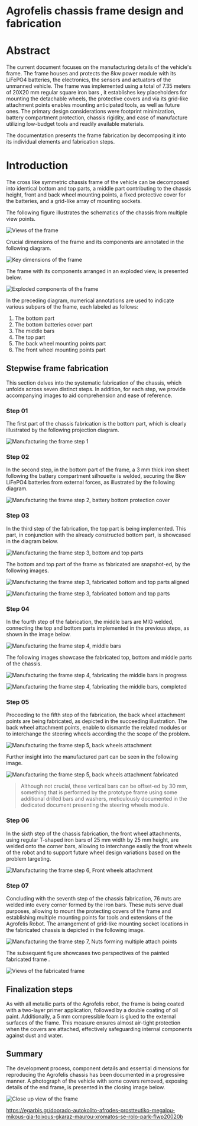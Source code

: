 # Agrofelis chassis frame design and fabrication

# Abstract 

The current document focuses on the manufacturing details of the vehicle's frame. The frame houses and protects the 8kw power module with its LiFePO4 batteries, the electronics, the sensors and actuators of the unmanned vehicle. 
The frame was implemented using a total of 7.35 meters of 20X20 mm regular square iron bars , it establishes key placeholders for mounting the detachable wheels, the protective covers and via its grid-like attachment points enables mounting anticipated tools, as well as future ones. The primary design considerations were footprint minimization, battery compartment protection, chassis rigidity, and ease of manufacture utilizing low-budget tools and readily available materials.

The documentation presents the frame fabrication by decomposing it into its individual elements and fabrication steps.

# Introduction

The cross like symmetric chassis frame of the vehicle can be decomposed into identical bottom and top parts, a middle part contributing to the chassis height, front and back wheel mounting points, a fixed protective cover for the batteries, and a grid-like array of mounting sockets. 

The following figure illustrates the schematics of the chassis from multiple view points.

![Views of the frame](_figures/vehicle-frame-01-3dview.png)

Crucial dimensions of the frame and its components are annotated in the following diagram.

![Key dimensions of the frame](_figures/vehicle-frame-02-top_view_measure.png)

The frame with its components arranged in an exploded view, is presented below.

![Exploded components of the frame](_figures/vehicle-frame-03-exploded.png)

In the preceding diagram, numerical annotations are used to indicate various subpars of the frame, each labeled as follows:

1. The bottom part
2. The bottom batteries cover part
3. The middle bars
4. The top part
5. The back wheel mounting points part
6. The front wheel mounting points part

## Stepwise frame fabrication

This section delves into the systematic fabrication of the chassis, which unfolds across seven distinct steps. In addition, for each step, we provide accompanying images to aid comprehension and ease of reference.

### Step 01

The first part of the chassis fabrication is the bottom part, which is clearly illustrated by the following projection diagram.

![Manufacturing the frame step 1](_figures/vehicle-frame-04-step-01.png)

### Step 02

In the second step, in the bottom part of the frame, a 3 mm thick iron sheet following the battery compartment silhouette is welded, securing the 8kw LiFePO4 batteries from external forces, as illustrated by the following diagram.

![Manufacturing the frame step 2, battery bottom protection cover](_figures/vehicle-frame-04-step-02.png)


### Step 03

In the third step of the fabrication, the top part is being implemented. This part, in conjunction with the already constructed bottom part, is showcased in the diagram below.

![Manufacturing the frame step 3, bottom and top parts](_figures/vehicle-frame-04-step-03-01.png)

The bottom and top part of the frame as fabricated are snapshot-ed, by the following images.

![Manufacturing the frame step 3, fabricated bottom and top parts aligned](_figures/vehicle-frame-04-step-03-02-actual.jpg)

![Manufacturing the frame step 3, fabricated bottom and top parts](_figures/vehicle-frame-04-step-03-03-actual.jpg)

### Step 04

In the fourth step of the fabrication, the middle bars are MIG welded, connecting the top and bottom parts implemented in the previous steps, as shown in the image below.

![Manufacturing the frame step 4, middle bars](_figures/vehicle-frame-04-step-04-01.png)

The following images showcase the fabricated top, bottom and middle parts of the chassis.

![Manufacturing the frame step 4, fabricating the middle bars in progress](_figures/vehicle-frame-04-step-04-02-actual.jpg)

![Manufacturing the frame step 4, fabricating the middle bars, completed](_figures/vehicle-frame-04-step-04-03-actual.jpg)


### Step 05

Proceeding to the fifth step of the fabrication, the back wheel attachment points are being fabricated, as depicted in the succeeding illustration. The back wheel attachment points, enable to dismantle the related modules or to interchange the steering wheels according the the scope of the problem.

![Manufacturing the frame step 5, back wheels attachment](_figures/vehicle-frame-04-step-05-01.png)

Further insight into the manufactured part can be seen in the following image.

![Manufacturing the frame step 5, back wheels attachment fabricated](_figures/vehicle-frame-04-step-05-02-acual.jpg)

> Although not crucial, these vertical bars can be offset-ed by 30 mm, something that is performed by the prototype frame using some additional drilled bars and washers, meticulously documented in the  dedicated document presenting the steering wheels module.

### Step 06

In the sixth step of the chassis fabrication, the front wheel attachments, using regular T-shaped iron bars of 25 mm width by 25 mm height, are welded onto the corner bars, allowing to interchange easily the front wheels of the robot and to support future wheel design variations based on the problem targeting.

![Manufacturing the frame step 6, Front wheels attachment](_figures/vehicle-frame-04-step-06.png)

### Step 07

Concluding with the seventh step of the chassis fabrication, 76 nuts are welded into every corner formed by the iron bars. These nuts serve dual purposes, allowing to mount the protecting covers of the frame and establishing multiple mounting points for tools and extensions of the Agrofelis Robot. The arrangement of grid-like mounting socket locations in the fabricated chassis is depicted in the following image.

![Manufacturing the frame step 7, Nuts forming multiple attach points](_figures/vehicle-frame-04-step-07-01.png)

The subsequent figure showcases two perspectives of the painted fabricated frame .

![Views of the fabricated frame](_figures/vehicle-frame-04-step-07-02-actual.jpg)

## Finalization steps

As with all metallic parts of the Agrofelis robot, the frame is being coated with a two-layer primer application, followed by a double coating of oil paint.
Additionally, a 5 mm compressible foam is glued to the external surfaces of the frame. This measure ensures almost air-tight protection when the covers are attached, effectively safeguarding internal components against dust and water.

## Summary

The development process, component details and essential dimensions for reproducing the Agrofelis chassis has been documented in a progressive manner. A photograph of the vehicle with some covers removed, exposing details of the end frame, is presented in the closing image below.

![Close up view of the frame](_figures/vehicle-frame-05_actual.jpg)


https://egarbis.gr/doorado-autokolito-afrodes-prostteutiko-megalou-mikous-gia-toixous-gkaraz-maurou-xromatos-se-rolo-park-flwp20020b
